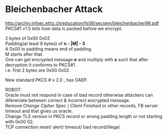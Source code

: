 # Bleichenbacher Attack  
http://archiv.infsec.ethz.ch/education/fs08/secsem/bleichenbacher98.pdf  
PKCS#1 v1.5 tells how data is packed before we encrypt.  

2 bytes of 0x00 0x02  
Padding(at least 8 bytes) of **n - |M| - 3**  
A 0x00 in padding means end of padding.  
M starts after that.  
One can get encrypted message **e** and multiply with **s** such that after decryption it conforms to PKCS#1.  
i.e. first 2 bytes are 0x00 0x02.


New standard PKCS # v 2.0 , has OAEP.  


ROBOT:  
Oracle must not respond in case of bad record otherwise attackers can difereniate between correct & incorrect encrypted message.  
Remove *Change Cipher Spec* /  *Client Finished* or other records, FB server timeout and that gives us oracle.  
Change TLS version in PKCS record or wrong padding length or not starting with 0x00 02.  
TCP connection reset/ alert/ timeout/ bad record/illegal.  

